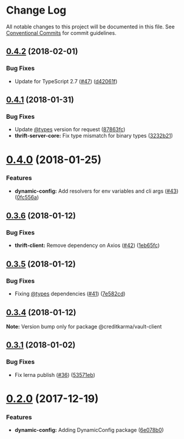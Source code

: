 # Change Log

All notable changes to this project will be documented in this file.
See [Conventional Commits](https://conventionalcommits.org) for commit guidelines.

<a name="0.4.2"></a>
## [0.4.2](https://github.com/creditkarma/thrift-server/tree/master/packages/vault-client/compare/v0.4.1...v0.4.2) (2018-02-01)


### Bug Fixes

* Update for TypeScript 2.7 ([#47](https://github.com/creditkarma/thrift-server/tree/master/packages/vault-client/issues/47)) ([d42061f](https://github.com/creditkarma/thrift-server/tree/master/packages/vault-client/commit/d42061f))




<a name="0.4.1"></a>
## [0.4.1](https://github.com/creditkarma/thrift-server/tree/master/packages/vault-client/compare/v0.4.0...v0.4.1) (2018-01-31)


### Bug Fixes

* Update [@types](https://github.com/types) version for request ([87863fc](https://github.com/creditkarma/thrift-server/tree/master/packages/vault-client/commit/87863fc))
* **thrift-server-core:** Fix type mismatch for binary types ([3232b21](https://github.com/creditkarma/thrift-server/tree/master/packages/vault-client/commit/3232b21))




<a name="0.4.0"></a>
# [0.4.0](https://github.com/creditkarma/thrift-server/tree/master/packages/vault-client/compare/v0.3.6...v0.4.0) (2018-01-25)


### Features

* **dynamic-config:** Add resolvers for env variables and cli args ([#43](https://github.com/creditkarma/thrift-server/tree/master/packages/vault-client/issues/43)) ([0fc556a](https://github.com/creditkarma/thrift-server/tree/master/packages/vault-client/commit/0fc556a))




<a name="0.3.6"></a>
## [0.3.6](https://github.com/creditkarma/thrift-server/tree/master/packages/vault-client/compare/v0.3.5...v0.3.6) (2018-01-12)


### Bug Fixes

* **thrift-client:** Remove dependency on Axios ([#42](https://github.com/creditkarma/thrift-server/tree/master/packages/vault-client/issues/42)) ([1eb65fc](https://github.com/creditkarma/thrift-server/tree/master/packages/vault-client/commit/1eb65fc))




<a name="0.3.5"></a>
## [0.3.5](https://github.com/creditkarma/thrift-server/tree/master/packages/vault-client/compare/v0.3.4...v0.3.5) (2018-01-12)


### Bug Fixes

* Fixing [@types](https://github.com/types) dependencies ([#41](https://github.com/creditkarma/thrift-server/tree/master/packages/vault-client/issues/41)) ([7e582cd](https://github.com/creditkarma/thrift-server/tree/master/packages/vault-client/commit/7e582cd))




<a name="0.3.4"></a>
## [0.3.4](https://github.com/creditkarma/thrift-server/tree/master/packages/vault-client/compare/v0.3.3...v0.3.4) (2018-01-12)




**Note:** Version bump only for package @creditkarma/vault-client

<a name="0.3.1"></a>
## [0.3.1](https://github.com/creditkarma/thrift-server/compare/v0.3.0...v0.3.1) (2018-01-02)


### Bug Fixes

* Fix lerna publish ([#36](https://github.com/creditkarma/thrift-server/issues/36)) ([53571eb](https://github.com/creditkarma/thrift-server/commit/53571eb))




<a name="0.2.0"></a>
# [0.2.0](https://github.com/creditkarma/thrift-server/compare/v0.1.3...v0.2.0) (2017-12-19)


### Features

* **dynamic-config:** Adding DynamicConfig package ([6e078b0](https://github.com/creditkarma/thrift-server/commit/6e078b0))
